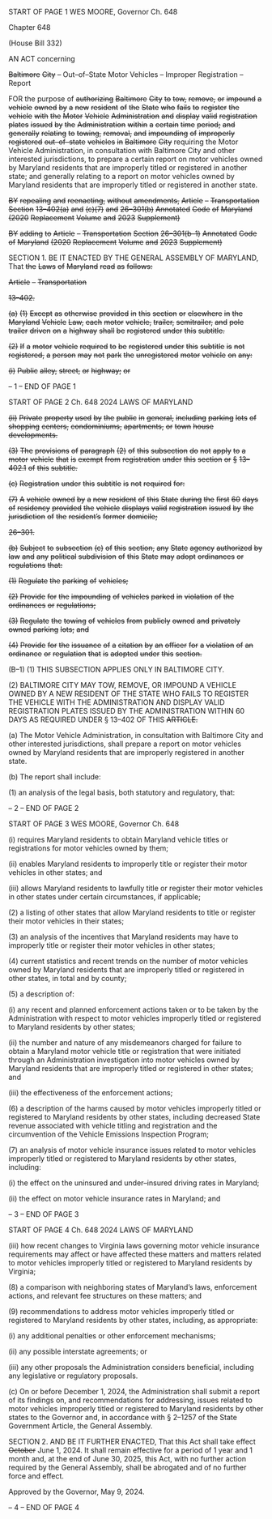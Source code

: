 START OF PAGE 1
WES MOORE, Governor Ch. 648

Chapter 648

(House Bill 332)

AN ACT concerning

~~Baltimore~~ ~~City~~ ~~–~~ Out–of–State Motor Vehicles – Improper Registration – Report

FOR the purpose of ~~authorizing~~ ~~Baltimore~~ ~~City~~ ~~to~~ ~~tow,~~ ~~remove,~~ ~~or~~ ~~impound~~ ~~a~~ ~~vehicle~~ ~~owned~~
~~by~~ ~~a~~ ~~new~~ ~~resident~~ ~~of~~ ~~the~~ ~~State~~ ~~who~~ ~~fails~~ ~~to~~ ~~register~~ ~~the~~ ~~vehicle~~ ~~with~~ ~~the~~ ~~Motor~~ ~~Vehicle~~
~~Administration~~ ~~and~~ ~~display~~ ~~valid~~ ~~registration~~ ~~plates~~ ~~issued~~ ~~by~~ ~~the~~ ~~Administration~~
~~within~~ ~~a~~ ~~certain~~ ~~time~~ ~~period;~~ ~~and~~ ~~generally~~ ~~relating~~ ~~to~~ ~~towing,~~ ~~removal,~~ ~~and~~
~~impounding~~ ~~of~~ ~~improperly~~ ~~registered~~ ~~out–of–state~~ ~~vehicles~~ ~~in~~ ~~Baltimore~~ ~~City~~
requiring the Motor Vehicle Administration, in consultation with Baltimore City and
other interested jurisdictions, to prepare a certain report on motor vehicles owned
by Maryland residents that are improperly titled or registered in another state; and
generally relating to a report on motor vehicles owned by Maryland residents that
are improperly titled or registered in another state.

~~BY~~ ~~repealing~~ ~~and~~ ~~reenacting,~~ ~~without~~ ~~amendments,~~
~~Article~~ ~~–~~ ~~Transportation~~
~~Section~~ ~~13–402(a)~~ ~~and~~ ~~(c)(7)~~ ~~and~~ ~~26–301(b)~~
~~Annotated~~ ~~Code~~ ~~of~~ ~~Maryland~~
~~(2020~~ ~~Replacement~~ ~~Volume~~ ~~and~~ ~~2023~~ ~~Supplement)~~

~~BY~~ ~~adding~~ ~~to~~
~~Article~~ ~~–~~ ~~Transportation~~
~~Section~~ ~~26–301(b–1)~~
~~Annotated~~ ~~Code~~ ~~of~~ ~~Maryland~~
~~(2020~~ ~~Replacement~~ ~~Volume~~ ~~and~~ ~~2023~~ ~~Supplement)~~

SECTION 1. BE IT ENACTED BY THE GENERAL ASSEMBLY OF MARYLAND,
That ~~the~~ ~~Laws~~ ~~of~~ ~~Maryland~~ ~~read~~ ~~as~~ ~~follows:~~

~~Article~~ ~~–~~ ~~Transportation~~

~~13–402.~~

~~(a)~~ ~~(1)~~ ~~Except~~ ~~as~~ ~~otherwise~~ ~~provided~~ ~~in~~ ~~this~~ ~~section~~ ~~or~~ ~~elsewhere~~ ~~in~~ ~~the~~
~~Maryland~~ ~~Vehicle~~ ~~Law,~~ ~~each~~ ~~motor~~ ~~vehicle,~~ ~~trailer,~~ ~~semitrailer,~~ ~~and~~ ~~pole~~ ~~trailer~~ ~~driven~~ ~~on~~
~~a~~ ~~highway~~ ~~shall~~ ~~be~~ ~~registered~~ ~~under~~ ~~this~~ ~~subtitle.~~

~~(2)~~ ~~If~~ ~~a~~ ~~motor~~ ~~vehicle~~ ~~required~~ ~~to~~ ~~be~~ ~~registered~~ ~~under~~ ~~this~~ ~~subtitle~~ ~~is~~ ~~not~~
~~registered,~~ ~~a~~ ~~person~~ ~~may~~ ~~not~~ ~~park~~ ~~the~~ ~~unregistered~~ ~~motor~~ ~~vehicle~~ ~~on~~ ~~any:~~

~~(i)~~ ~~Public~~ ~~alley,~~ ~~street,~~ ~~or~~ ~~highway;~~ ~~or~~

– 1 –
END OF PAGE 1

START OF PAGE 2
Ch. 648 2024 LAWS OF MARYLAND

~~(ii)~~ ~~Private~~ ~~property~~ ~~used~~ ~~by~~ ~~the~~ ~~public~~ ~~in~~ ~~general,~~ ~~including~~ ~~parking~~
~~lots~~ ~~of~~ ~~shopping~~ ~~centers,~~ ~~condominiums,~~ ~~apartments,~~ ~~or~~ ~~town~~ ~~house~~ ~~developments.~~

~~(3)~~ ~~The~~ ~~provisions~~ ~~of~~ ~~paragraph~~ ~~(2)~~ ~~of~~ ~~this~~ ~~subsection~~ ~~do~~ ~~not~~ ~~apply~~ ~~to~~ ~~a~~
~~motor~~ ~~vehicle~~ ~~that~~ ~~is~~ ~~exempt~~ ~~from~~ ~~registration~~ ~~under~~ ~~this~~ ~~section~~ ~~or~~ ~~§~~ ~~13–402.1~~ ~~of~~ ~~this~~
~~subtitle.~~

~~(c)~~ ~~Registration~~ ~~under~~ ~~this~~ ~~subtitle~~ ~~is~~ ~~not~~ ~~required~~ ~~for:~~

~~(7)~~ ~~A~~ ~~vehicle~~ ~~owned~~ ~~by~~ ~~a~~ ~~new~~ ~~resident~~ ~~of~~ ~~this~~ ~~State~~ ~~during~~ ~~the~~ ~~first~~ ~~60~~ ~~days~~
~~of~~ ~~residency~~ ~~provided~~ ~~the~~ ~~vehicle~~ ~~displays~~ ~~valid~~ ~~registration~~ ~~issued~~ ~~by~~ ~~the~~ ~~jurisdiction~~ ~~of~~ ~~the~~
~~resident’s~~ ~~former~~ ~~domicile;~~

~~26–301.~~

~~(b)~~ ~~Subject~~ ~~to~~ ~~subsection~~ ~~(c)~~ ~~of~~ ~~this~~ ~~section,~~ ~~any~~ ~~State~~ ~~agency~~ ~~authorized~~ ~~by~~ ~~law~~
~~and~~ ~~any~~ ~~political~~ ~~subdivision~~ ~~of~~ ~~this~~ ~~State~~ ~~may~~ ~~adopt~~ ~~ordinances~~ ~~or~~ ~~regulations~~ ~~that:~~

~~(1)~~ ~~Regulate~~ ~~the~~ ~~parking~~ ~~of~~ ~~vehicles;~~

~~(2)~~ ~~Provide~~ ~~for~~ ~~the~~ ~~impounding~~ ~~of~~ ~~vehicles~~ ~~parked~~ ~~in~~ ~~violation~~ ~~of~~ ~~the~~
~~ordinances~~ ~~or~~ ~~regulations;~~

~~(3)~~ ~~Regulate~~ ~~the~~ ~~towing~~ ~~of~~ ~~vehicles~~ ~~from~~ ~~publicly~~ ~~owned~~ ~~and~~ ~~privately~~
~~owned~~ ~~parking~~ ~~lots;~~ ~~and~~

~~(4)~~ ~~Provide~~ ~~for~~ ~~the~~ ~~issuance~~ ~~of~~ ~~a~~ ~~citation~~ ~~by~~ ~~an~~ ~~officer~~ ~~for~~ ~~a~~ ~~violation~~ ~~of~~ ~~an~~
~~ordinance~~ ~~or~~ ~~regulation~~ ~~that~~ ~~is~~ ~~adopted~~ ~~under~~ ~~this~~ ~~section.~~

(B–1) (1) THIS SUBSECTION APPLIES ONLY IN BALTIMORE CITY.

(2) BALTIMORE CITY MAY TOW, REMOVE, OR IMPOUND A VEHICLE
OWNED BY A NEW RESIDENT OF THE STATE WHO FAILS TO REGISTER THE VEHICLE
WITH THE ADMINISTRATION AND DISPLAY VALID REGISTRATION PLATES ISSUED BY
THE ADMINISTRATION WITHIN 60 DAYS AS REQUIRED UNDER § 13–402 OF THIS
~~ARTICLE.~~

(a) The Motor Vehicle Administration, in consultation with Baltimore City and
other interested jurisdictions, shall prepare a report on motor vehicles owned by Maryland
residents that are improperly registered in another state.

(b) The report shall include:

(1) an analysis of the legal basis, both statutory and regulatory, that:

– 2 –
END OF PAGE 2

START OF PAGE 3
WES MOORE, Governor Ch. 648

(i) requires Maryland residents to obtain Maryland vehicle titles or
registrations for motor vehicles owned by them;

(ii) enables Maryland residents to improperly title or register their
motor vehicles in other states; and

(iii) allows Maryland residents to lawfully title or register their motor
vehicles in other states under certain circumstances, if applicable;

(2) a listing of other states that allow Maryland residents to title or register
their motor vehicles in their states;

(3) an analysis of the incentives that Maryland residents may have to
improperly title or register their motor vehicles in other states;

(4) current statistics and recent trends on the number of motor vehicles
owned by Maryland residents that are improperly titled or registered in other states, in
total and by county;

(5) a description of:

(i) any recent and planned enforcement actions taken or to be taken
by the Administration with respect to motor vehicles improperly titled or registered to
Maryland residents by other states;

(ii) the number and nature of any misdemeanors charged for failure
to obtain a Maryland motor vehicle title or registration that were initiated through an
Administration investigation into motor vehicles owned by Maryland residents that are
improperly titled or registered in other states; and

(iii) the effectiveness of the enforcement actions;

(6) a description of the harms caused by motor vehicles improperly titled
or registered to Maryland residents by other states, including decreased State revenue
associated with vehicle titling and registration and the circumvention of the Vehicle
Emissions Inspection Program;

(7) an analysis of motor vehicle insurance issues related to motor vehicles
improperly titled or registered to Maryland residents by other states, including:

(i) the effect on the uninsured and under–insured driving rates in
Maryland;

(ii) the effect on motor vehicle insurance rates in Maryland; and

– 3 –
END OF PAGE 3

START OF PAGE 4
Ch. 648 2024 LAWS OF MARYLAND

(iii) how recent changes to Virginia laws governing motor vehicle
insurance requirements may affect or have affected these matters and matters related to
motor vehicles improperly titled or registered to Maryland residents by Virginia;

(8) a comparison with neighboring states of Maryland’s laws, enforcement
actions, and relevant fee structures on these matters; and

(9) recommendations to address motor vehicles improperly titled or
registered to Maryland residents by other states, including, as appropriate:

(i) any additional penalties or other enforcement mechanisms;

(ii) any possible interstate agreements; or

(iii) any other proposals the Administration considers beneficial,
including any legislative or regulatory proposals.

(c) On or before December 1, 2024, the Administration shall submit a report of
its findings on, and recommendations for addressing, issues related to motor vehicles
improperly titled or registered to Maryland residents by other states to the Governor and,
in accordance with § 2–1257 of the State Government Article, the General Assembly.

SECTION 2. AND BE IT FURTHER ENACTED, That this Act shall take effect
~~October~~ June 1, 2024. It shall remain effective for a period of 1 year and 1 month and, at
the end of June 30, 2025, this Act, with no further action required by the General Assembly,
shall be abrogated and of no further force and effect.

Approved by the Governor, May 9, 2024.

– 4 –
END OF PAGE 4